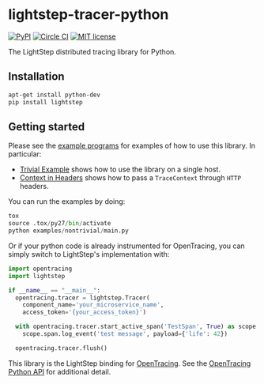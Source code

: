 # lightstep-tracer-python

[![PyPI](https://img.shields.io/pypi/v/lightstep.svg?maxAge=2592000)]() [![Circle CI](https://circleci.com/gh/lightstep/lightstep-tracer-python.svg?style=shield)](https://circleci.com/gh/lightstep/lightstep-tracer-python) [![MIT license](http://img.shields.io/badge/license-MIT-blue.svg)](http://opensource.org/licenses/MIT)

The LightStep distributed tracing library for Python.

## Installation

```bash
apt-get install python-dev
pip install lightstep
```

## Getting started

Please see the [example programs](examples/) for examples of how to use this library. In particular:

* [Trivial Example](examples/trivial/main.py) shows how to use the library on a single host.
* [Context in Headers](examples/http/context_in_headers.py) shows how to pass a `TraceContext` through `HTTP` headers.

You can run the examples by doing:
```python
tox
source .tox/py27/bin/activate
python examples/nontrivial/main.py
```

Or if your python code is already instrumented for OpenTracing, you can simply switch to LightStep's implementation with:

```python
import opentracing
import lightstep

if __name__ == "__main__":
  opentracing.tracer = lightstep.Tracer(
    component_name='your_microservice_name',
    access_token='{your_access_token}')

  with opentracing.tracer.start_active_span('TestSpan', True) as scope:
    scope.span.log_event('test message', payload={'life': 42})

  opentracing.tracer.flush()
```

This library is the LightStep binding for [OpenTracing](http://opentracing.io/). See the [OpenTracing Python API](https://github.com/opentracing/opentracing-python) for additional detail.

